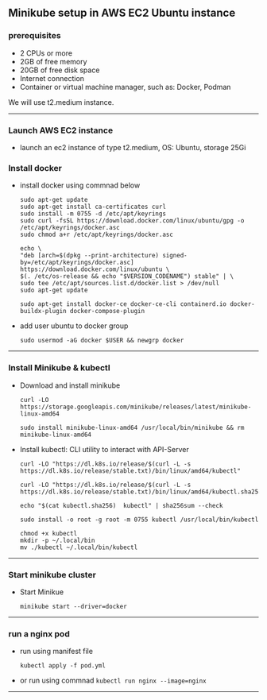 ## Minikube setup in AWS EC2 Ubuntu instance

### prerequisites
 - 2 CPUs or more
 - 2GB of free memory
 - 20GB of free disk space
 - Internet connection
 - Container or virtual machine manager, such as: Docker, Podman

 We will use t2.medium instance.

 ---

 ### Launch AWS EC2 instance
 - launch an ec2 instance of type t2.medium, OS: Ubuntu, storage 25Gi

 ### Install docker 
 - install docker using commnad below
    
    ```
    sudo apt-get update
    sudo apt-get install ca-certificates curl
    sudo install -m 0755 -d /etc/apt/keyrings
    sudo curl -fsSL https://download.docker.com/linux/ubuntu/gpg -o /etc/apt/keyrings/docker.asc
    sudo chmod a+r /etc/apt/keyrings/docker.asc

    echo \
    "deb [arch=$(dpkg --print-architecture) signed-by=/etc/apt/keyrings/docker.asc] https://download.docker.com/linux/ubuntu \
    $(. /etc/os-release && echo "$VERSION_CODENAME") stable" | \
    sudo tee /etc/apt/sources.list.d/docker.list > /dev/null
    sudo apt-get update
    ```
    ```
    sudo apt-get install docker-ce docker-ce-cli containerd.io docker-buildx-plugin docker-compose-plugin
    ```
 - add user ubuntu to docker group
    ```
    sudo usermod -aG docker $USER && newgrp docker 
---

 ### Install Minikube & kubectl 
 - Download and install minikube
    
    ```
   curl -LO https://storage.googleapis.com/minikube/releases/latest/minikube-linux-amd64
   
    sudo install minikube-linux-amd64 /usr/local/bin/minikube && rm minikube-linux-amd64
    ```

 - Install kubectl: CLI utility to interact with API-Server
    
    ```
    curl -LO "https://dl.k8s.io/release/$(curl -L -s https://dl.k8s.io/release/stable.txt)/bin/linux/amd64/kubectl"

    curl -LO "https://dl.k8s.io/release/$(curl -L -s https://dl.k8s.io/release/stable.txt)/bin/linux/amd64/kubectl.sha256"

    echo "$(cat kubectl.sha256)  kubectl" | sha256sum --check

    sudo install -o root -g root -m 0755 kubectl /usr/local/bin/kubectl
    
    chmod +x kubectl
    mkdir -p ~/.local/bin
    mv ./kubectl ~/.local/bin/kubectl
    ```
---

### Start minikube cluster
 - Start Minikue
    
    ```
    minikube start --driver=docker
    ```
---

### run a nginx pod
 - run using manifest file    
    ```
    kubectl apply -f pod.yml
    ```
- or run using commnad
   ``` kubectl run nginx --image=nginx ```
---
